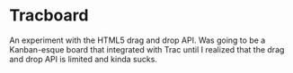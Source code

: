 Tracboard
=========
An experiment with the HTML5 drag and drop API. Was going to be a Kanban-esque board that integrated with Trac until I realized that the drag and drop API is limited and kinda sucks.
